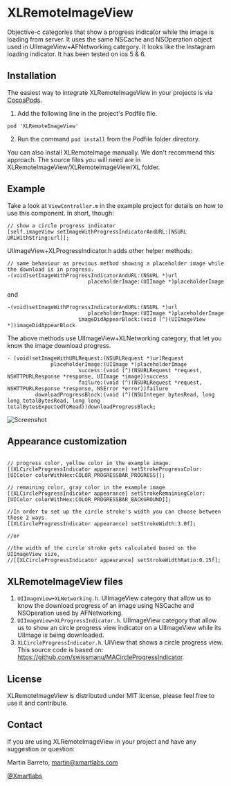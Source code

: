 XLRemoteImageView
=================

Objective-c categories that show a progress indicator while the image is loading from server. It uses the same NSCache and NSOperation object used in UIImageView+AFNetworking category. It looks like the Instagram loading indicator. It has been tested on ios 5 & 6.

Installation
--------

The easiest way to integrate XLRemoteImageView in your projects is via [CocoaPods](http://cocoapods.org). 

1. Add the following line in the project's Podfile file.

`pod 'XLRemoteImageView'`

2. Run the command `pod install` from the Podfile folder directory.

You can also install XLRemoteImage manually. We don't recommend this approach.
The source files you will need are in XLRemoteImageView/XLRemoteImageView/XL folder. 


Example
--------

Take a look at `ViewController.m` in the example project for details on how to use this component. In short, though:


```objc
// show a circle progress indicator
[self.imageView setImageWithProgressIndicatorAndURL:[NSURL URLWithString:url]];
```

UIImageView+XLProgressIndicator.h adds other helper methods:

```objc
// same behaviour as previous method showing a placeholder image while the download is in progress.
-(void)setImageWithProgressIndicatorAndURL:(NSURL *)url
                          placeholderImage:(UIImage *)placeholderImage
```

and

```objc
-(void)setImageWithProgressIndicatorAndURL:(NSURL *)url
                          placeholderImage:(UIImage *)placeholderImage
                       imageDidAppearBlock:(void (^)(UIImageView *))imageDidAppearBlock
```

The above methods use UIImageView+XLNetworking category, that let you know the image download progress.

```objc
- (void)setImageWithURLRequest:(NSURLRequest *)urlRequest
              placeholderImage:(UIImage *)placeholderImage
                       success:(void (^)(NSURLRequest *request, NSHTTPURLResponse *response, UIImage *image))success
                       failure:(void (^)(NSURLRequest *request, NSHTTPURLResponse *response, NSError *error))failure
         downloadProgressBlock:(void (^)(NSUInteger bytesRead, long long totalBytesRead, long long totalBytesExpectedToRead))downloadProgressBlock;
```


![Screenshot](https://raw.github.com/mtnbarreto/XLRemoteImageView/master/screenshot.png)


Appearance customization
--------

```objc

// progress color, yellow color in the example image.
[[XLCircleProgressIndicator appearance] setStrokeProgressColor:[UIColor colorWithHex:COLOR_PROGRESSBAR_PROGRESS]];

// remaining color, gray color in the example image
[[XLCircleProgressIndicator appearance] setStrokeRemainingColor:[UIColor colorWithHex:COLOR_PROGRESSBAR_BACKGROUND]];

//In order to set up the circle stroke's width you can choose between these 2 ways.
[[XLCircleProgressIndicator appearance] setStrokeWidth:3.0f];

//or 

//the width of the circle stroke gets calculated based on the UIImageView size,
//[[XLCircleProgressIndicator appearance] setStrokeWidthRatio:0.15f];

```


XLRemoteImageView files
--------

1. `UIImageView+XLNetworking.h`. UIImageView category that allow us to know the download progress of an image using NSCache and NSOperation used by AFNetworking.
2. `UIImageView+XLProgressIndicator.h`. UIImageView category that allow us to show an circle progress view indicator on a UIImageView while its UIImage is being downloaded.
3. `XLCircleProgressIndicator.h`. UIView that shows a circle progress view. This source code is based on: https://github.com/swissmanu/MACircleProgressIndicator.

License
--------
XLRemoteImageView is distributed under MIT license, please feel free to use it and contribute.

Contact
--------

If you are using XLRemoteImageView in your project and have any suggestion or question:

Martin Barreto, <martin@xmartlabs.com>

[@Xmartlabs](http://www.xmartlabs.com)